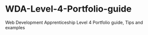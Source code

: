 # WDA-Level-4-Portfolio-guide
Web Development Apprenticeship Level 4 Portfolio guide, Tips and examples
